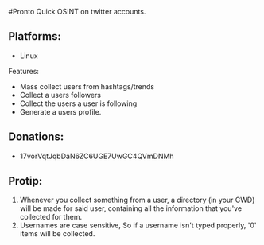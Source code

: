 #Pronto
Quick OSINT on twitter accounts.

Platforms:
---------
- Linux

Features:
- Mass collect users from hashtags/trends
- Collect a users followers
- Collect the users a user is following
- Generate a users profile.

Donations:
----------
- 17vorVqtJqbDaN6ZC6UGE7UwGC4QVmDNMh

Protip:
-------
1. Whenever you collect something from a user, a directory (in your CWD) will be made for said user, containing all the information that you've collected for them.
2. Usernames are case sensitive, So if a username isn't typed properly, '0' items will be collected.
